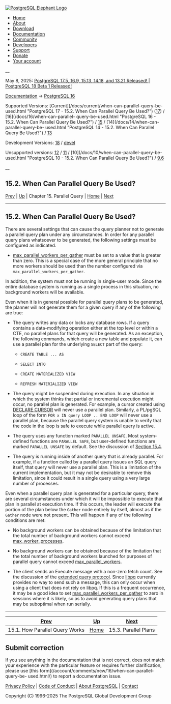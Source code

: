 [ ![PostgreSQL Elephant Logo](/media/img/about/press/elephant.png) ](/)

  * [Home](/ "Home")
  * [About](/about/ "About")
  * [Download](/download/ "Download")
  * [Documentation](/docs/ "Documentation")
  * [Community](/community/ "Community")
  * [Developers](/developer/ "Developers")
  * [Support](/support/ "Support")
  * [Donate](/about/donate/ "Donate")
  * [Your account](/account/ "Your account")

__

May 8, 2025: [ PostgreSQL 17.5, 16.9, 15.13, 14.18, and 13.21 Released! ](/about/news/postgresql-175-169-1513-1418-and-1321-released-3072/) | [ PostgreSQL 18 Beta 1 Released! ](/about/news/postgresql-18-beta-1-released-3070/)

[Documentation](/docs/ "Documentation") -> [PostgreSQL
16](/docs/16/index.html)

Supported Versions: [Current](/docs/current/when-can-parallel-query-be-
used.html "PostgreSQL 17 - 15.2. When Can Parallel Query Be Used?")
([17](/docs/17/when-can-parallel-query-be-used.html "PostgreSQL 17 -
15.2. When Can Parallel Query Be Used?")) / [16](/docs/16/when-can-parallel-
query-be-used.html "PostgreSQL 16 - 15.2. When Can Parallel Query Be Used?") /
[15](/docs/15/when-can-parallel-query-be-used.html "PostgreSQL 15 - 15.2. When
Can Parallel Query Be Used?") / [14](/docs/14/when-can-parallel-query-be-
used.html "PostgreSQL 14 - 15.2. When Can Parallel Query Be Used?") /
[13](/docs/13/when-can-parallel-query-be-used.html "PostgreSQL 13 - 15.2. When
Can Parallel Query Be Used?")

Development Versions: [18](/docs/18/when-can-parallel-query-be-used.html
"PostgreSQL 18 - 15.2. When Can Parallel Query Be Used?") /
[devel](/docs/devel/when-can-parallel-query-be-used.html "PostgreSQL devel -
15.2. When Can Parallel Query Be Used?")

Unsupported versions: [12](/docs/12/when-can-parallel-query-be-used.html
"PostgreSQL 12 - 15.2. When Can Parallel Query Be Used?") /
[11](/docs/11/when-can-parallel-query-be-used.html "PostgreSQL 11 - 15.2. When
Can Parallel Query Be Used?") / [10](/docs/10/when-can-parallel-query-be-
used.html "PostgreSQL 10 - 15.2. When Can Parallel Query Be Used?") /
[9.6](/docs/9.6/when-can-parallel-query-be-used.html "PostgreSQL 9.6 -
15.2. When Can Parallel Query Be Used?")

__

15.2. When Can Parallel Query Be Used?  
---  
[Prev](how-parallel-query-works.html "15.1. How Parallel Query Works")  | [Up](parallel-query.html "Chapter 15. Parallel Query") | Chapter 15. Parallel Query | [Home](index.html "PostgreSQL 16.9 Documentation") |  [Next](parallel-plans.html "15.3. Parallel Plans")  
  
* * *

## 15.2. When Can Parallel Query Be Used? #

There are several settings that can cause the query planner not to generate a
parallel query plan under any circumstances. In order for any parallel query
plans whatsoever to be generated, the following settings must be configured as
indicated.

  * [max_parallel_workers_per_gather](runtime-config-resource.html#GUC-MAX-PARALLEL-WORKERS-PER-GATHER) must be set to a value that is greater than zero. This is a special case of the more general principle that no more workers should be used than the number configured via `max_parallel_workers_per_gather`.

In addition, the system must not be running in single-user mode. Since the
entire database system is running as a single process in this situation, no
background workers will be available.

Even when it is in general possible for parallel query plans to be generated,
the planner will not generate them for a given query if any of the following
are true:

  * The query writes any data or locks any database rows. If a query contains a data-modifying operation either at the top level or within a CTE, no parallel plans for that query will be generated. As an exception, the following commands, which create a new table and populate it, can use a parallel plan for the underlying `SELECT` part of the query:

    * `CREATE TABLE ... AS`

    * `SELECT INTO`

    * `CREATE MATERIALIZED VIEW`

    * `REFRESH MATERIALIZED VIEW`

  * The query might be suspended during execution. In any situation in which the system thinks that partial or incremental execution might occur, no parallel plan is generated. For example, a cursor created using [DECLARE CURSOR](sql-declare.html "DECLARE") will never use a parallel plan. Similarly, a PL/pgSQL loop of the form `FOR x IN query LOOP .. END LOOP` will never use a parallel plan, because the parallel query system is unable to verify that the code in the loop is safe to execute while parallel query is active.

  * The query uses any function marked `PARALLEL UNSAFE`. Most system-defined functions are `PARALLEL SAFE`, but user-defined functions are marked `PARALLEL UNSAFE` by default. See the discussion of [Section 15.4](parallel-safety.html "15.4. Parallel Safety").

  * The query is running inside of another query that is already parallel. For example, if a function called by a parallel query issues an SQL query itself, that query will never use a parallel plan. This is a limitation of the current implementation, but it may not be desirable to remove this limitation, since it could result in a single query using a very large number of processes.

Even when a parallel query plan is generated for a particular query, there are
several circumstances under which it will be impossible to execute that plan
in parallel at execution time. If this occurs, the leader will execute the
portion of the plan below the `Gather` node entirely by itself, almost as if
the `Gather` node were not present. This will happen if any of the following
conditions are met:

  * No background workers can be obtained because of the limitation that the total number of background workers cannot exceed [max_worker_processes](runtime-config-resource.html#GUC-MAX-WORKER-PROCESSES).

  * No background workers can be obtained because of the limitation that the total number of background workers launched for purposes of parallel query cannot exceed [max_parallel_workers](runtime-config-resource.html#GUC-MAX-PARALLEL-WORKERS).

  * The client sends an Execute message with a non-zero fetch count. See the discussion of the [extended query protocol](protocol-flow.html#PROTOCOL-FLOW-EXT-QUERY "55.2.3. Extended Query"). Since [libpq](libpq.html "Chapter 34. libpq — C Library") currently provides no way to send such a message, this can only occur when using a client that does not rely on libpq. If this is a frequent occurrence, it may be a good idea to set [max_parallel_workers_per_gather](runtime-config-resource.html#GUC-MAX-PARALLEL-WORKERS-PER-GATHER) to zero in sessions where it is likely, so as to avoid generating query plans that may be suboptimal when run serially.

* * *

[Prev](how-parallel-query-works.html "15.1. How Parallel Query Works")  | [Up](parallel-query.html "Chapter 15. Parallel Query") |  [Next](parallel-plans.html "15.3. Parallel Plans")  
---|---|---  
15.1. How Parallel Query Works  | [Home](index.html "PostgreSQL 16.9 Documentation") |  15.3. Parallel Plans  
  
## Submit correction

If you see anything in the documentation that is not correct, does not match
your experience with the particular feature or requires further clarification,
please use [this form](/account/comments/new/16/when-can-parallel-query-be-
used.html/) to report a documentation issue.

[Privacy Policy](/about/privacypolicy) | [Code of Conduct](/about/policies/coc/) | [About PostgreSQL](/about/) | [Contact](/about/contact/)  

Copyright (C) 1996-2025 The PostgreSQL Global Development Group

